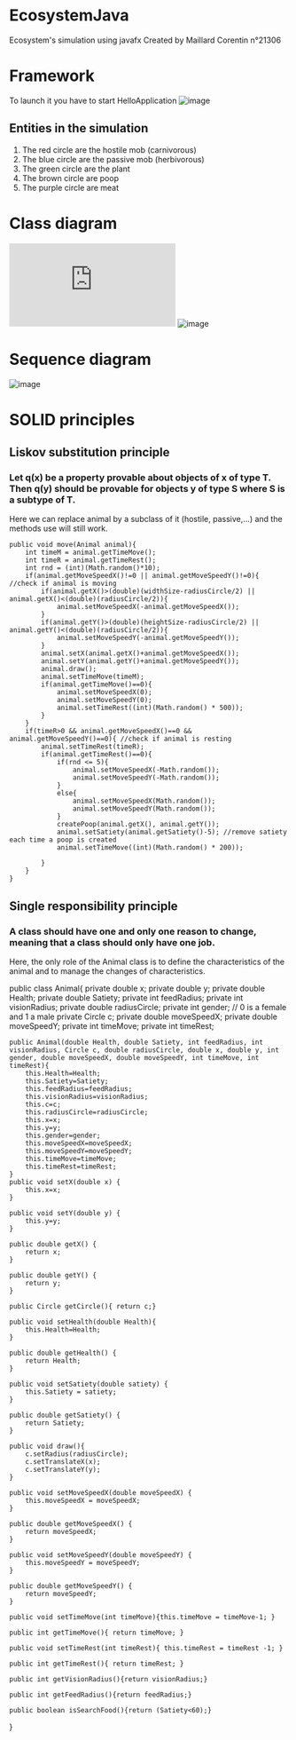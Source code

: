 # EcosystemJava
Ecosystem's simulation using javafx
Created by Maillard Corentin n°21306
# Framework
To launch it you have to start HelloApplication
![image](https://user-images.githubusercontent.com/33122169/147889201-84a6608c-0d43-44ae-ad1f-25419a259ca7.png)
## Entities in the simulation
1) The red circle are the hostile mob (carnivorous)
2) The blue circle are the passive mob (herbivorous)
3) The green circle are the plant
4) The brown circle are poop
5) The purple circle are meat

# Class diagram
![image](https://github.com/corentinmaillard/EcosystemJava/blob/main/Diagram/EcosystemClassDiagram.pdf)
![image](Diagram/EcosystemClassDiagram.png)
# Sequence diagram

![image](Diagram/SequenceDiagram.png)
# SOLID principles
## Liskov substitution principle
### Let q(x) be a property provable about objects of x of type T. Then q(y) should be provable for objects y of type S where S is a subtype of T.

Here we can replace animal by a subclass of it (hostile, passive,...) and the methods use will still work.

    public void move(Animal animal){
        int timeM = animal.getTimeMove();
        int timeR = animal.getTimeRest();
        int rnd = (int)(Math.random()*10);
        if(animal.getMoveSpeedX()!=0 || animal.getMoveSpeedY()!=0){ //check if animal is moving
            if(animal.getX()>(double)(widthSize-radiusCircle/2) || animal.getX()<(double)(radiusCircle/2)){
                animal.setMoveSpeedX(-animal.getMoveSpeedX());
            }
            if(animal.getY()>(double)(heightSize-radiusCircle/2) || animal.getY()<(double)(radiusCircle/2)){
                animal.setMoveSpeedY(-animal.getMoveSpeedY());
            }
            animal.setX(animal.getX()+animal.getMoveSpeedX());
            animal.setY(animal.getY()+animal.getMoveSpeedY());
            animal.draw();
            animal.setTimeMove(timeM);
            if(animal.getTimeMove()==0){
                animal.setMoveSpeedX(0);
                animal.setMoveSpeedY(0);
                animal.setTimeRest((int)(Math.random() * 500));
            }
        }
        if(timeR>0 && animal.getMoveSpeedX()==0 && animal.getMoveSpeedY()==0){ //check if animal is resting
            animal.setTimeRest(timeR);
            if(animal.getTimeRest()==0){
                if(rnd <= 5){
                    animal.setMoveSpeedX(-Math.random());
                    animal.setMoveSpeedY(-Math.random());
                }
                else{
                    animal.setMoveSpeedX(Math.random());
                    animal.setMoveSpeedY(Math.random());
                }
                createPoop(animal.getX(), animal.getY());
                animal.setSatiety(animal.getSatiety()-5); //remove satiety each time a poop is created
                animal.setTimeMove((int)(Math.random() * 200));

            }
        }
    }
 
## Single responsibility principle
### A class should have one and only one reason to change, meaning that a class should only have one job.

Here, the only role of the Animal class is to define the characteristics of the animal and to manage the changes of characteristics.

 public class Animal{
    private double x;
    private double y;
    private double Health;
    private double Satiety;
    private int feedRadius;
    private int visionRadius;
    private double radiusCircle;
    private int gender; // 0 is a female and 1 a male
    private Circle c;
    private double moveSpeedX;
    private double moveSpeedY;
    private int timeMove;
    private int timeRest;

    public Animal(double Health, double Satiety, int feedRadius, int visionRadius, Circle c, double radiusCircle, double x, double y, int gender, double moveSpeedX, double moveSpeedY, int timeMove, int timeRest){
        this.Health=Health;
        this.Satiety=Satiety;
        this.feedRadius=feedRadius;
        this.visionRadius=visionRadius;
        this.c=c;
        this.radiusCircle=radiusCircle;
        this.x=x;
        this.y=y;
        this.gender=gender;
        this.moveSpeedX=moveSpeedX;
        this.moveSpeedY=moveSpeedY;
        this.timeMove=timeMove;
        this.timeRest=timeRest;
    }
    public void setX(double x) {
        this.x=x;
    }

    public void setY(double y) {
        this.y=y;
    }

    public double getX() {
        return x;
    }

    public double getY() {
        return y;
    }

    public Circle getCircle(){ return c;}

    public void setHealth(double Health){
        this.Health=Health;
    }

    public double getHealth() {
        return Health;
    }

    public void setSatiety(double satiety) {
        this.Satiety = satiety;
    }

    public double getSatiety() {
        return Satiety;
    }

    public void draw(){
        c.setRadius(radiusCircle);
        c.setTranslateX(x);
        c.setTranslateY(y);
    }

    public void setMoveSpeedX(double moveSpeedX) {
        this.moveSpeedX = moveSpeedX;
    }

    public double getMoveSpeedX() {
        return moveSpeedX;
    }

    public void setMoveSpeedY(double moveSpeedY) {
        this.moveSpeedY = moveSpeedY;
    }

    public double getMoveSpeedY() {
        return moveSpeedY;
    }

    public void setTimeMove(int timeMove){this.timeMove = timeMove-1; }

    public int getTimeMove(){ return timeMove; }

    public void setTimeRest(int timeRest){ this.timeRest = timeRest -1; }

    public int getTimeRest(){ return timeRest; }

    public int getVisionRadius(){return visionRadius;}

    public int getFeedRadius(){return feedRadius;}

    public boolean isSearchFood(){return (Satiety<60);}

}
